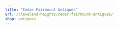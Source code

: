 ```yaml
---
title: "Cedar Fairmount Antiques"
url: /cleveland-heights/cedar-fairmount-antiques/
shop: antiques
---
```

